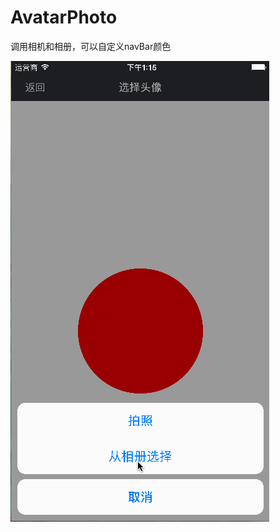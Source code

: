 # AvatarPhoto
调用相机和相册，可以自定义navBar颜色

![image](https://github.com/zhanggm79/AvatarPhoto/blob/master/0.gif)
